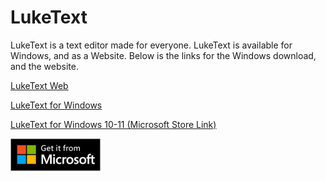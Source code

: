 # LukeText
LukeText is a text editor made for everyone. LukeText is available for Windows, and as a Website. Below is the links for the Windows download, and the website.

[LukeText Web](https://lukeit.co)

[LukeText for Windows](https://github.com/LukeIT-Net/LukeText-Desktop/releases/download/v1.2.1/LukeText.Setup.msi)

[LukeText for Windows 10-11 (Microsoft Store Link)](https://www.microsoft.com/store/productId/9PCRL61LWMKS)

[![GetAppFromMS](English_get_small.png)](ms-windows-store://pdp/?ProductId=9PCRL61LWMKS&mode=mini)
